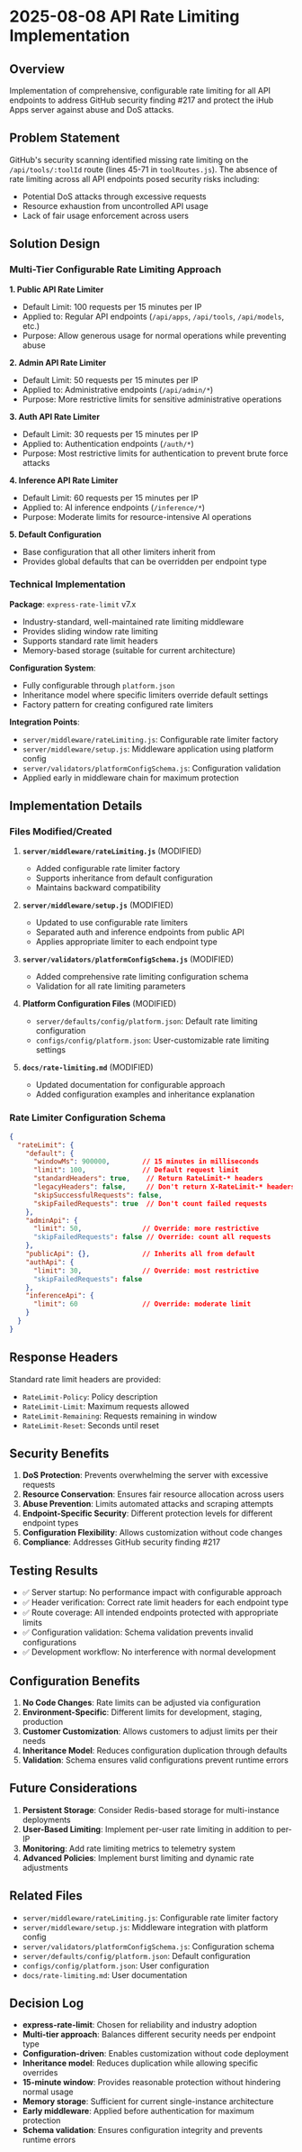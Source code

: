 # 2025-08-08 API Rate Limiting Implementation

## Overview

Implementation of comprehensive, configurable rate limiting for all API endpoints to address GitHub security finding #217 and protect the iHub Apps server against abuse and DoS attacks.

## Problem Statement

GitHub's security scanning identified missing rate limiting on the `/api/tools/:toolId` route (lines 45-71 in `toolRoutes.js`). The absence of rate limiting across all API endpoints posed security risks including:

- Potential DoS attacks through excessive requests
- Resource exhaustion from uncontrolled API usage
- Lack of fair usage enforcement across users

## Solution Design

### Multi-Tier Configurable Rate Limiting Approach

**1. Public API Rate Limiter**
- Default Limit: 100 requests per 15 minutes per IP
- Applied to: Regular API endpoints (`/api/apps`, `/api/tools`, `/api/models`, etc.)
- Purpose: Allow generous usage for normal operations while preventing abuse

**2. Admin API Rate Limiter**  
- Default Limit: 50 requests per 15 minutes per IP
- Applied to: Administrative endpoints (`/api/admin/*`)
- Purpose: More restrictive limits for sensitive administrative operations

**3. Auth API Rate Limiter**
- Default Limit: 30 requests per 15 minutes per IP
- Applied to: Authentication endpoints (`/auth/*`)
- Purpose: Most restrictive limits for authentication to prevent brute force attacks

**4. Inference API Rate Limiter**
- Default Limit: 60 requests per 15 minutes per IP  
- Applied to: AI inference endpoints (`/inference/*`)
- Purpose: Moderate limits for resource-intensive AI operations

**5. Default Configuration**
- Base configuration that all other limiters inherit from
- Provides global defaults that can be overridden per endpoint type

### Technical Implementation

**Package**: `express-rate-limit` v7.x
- Industry-standard, well-maintained rate limiting middleware
- Provides sliding window rate limiting
- Supports standard rate limit headers
- Memory-based storage (suitable for current architecture)

**Configuration System**:
- Fully configurable through `platform.json`
- Inheritance model where specific limiters override default settings
- Factory pattern for creating configured rate limiters

**Integration Points**:
- `server/middleware/rateLimiting.js`: Configurable rate limiter factory
- `server/middleware/setup.js`: Middleware application using platform config
- `server/validators/platformConfigSchema.js`: Configuration validation
- Applied early in middleware chain for maximum protection

## Implementation Details

### Files Modified/Created

1. **`server/middleware/rateLimiting.js`** (MODIFIED)
   - Added configurable rate limiter factory
   - Supports inheritance from default configuration
   - Maintains backward compatibility

2. **`server/middleware/setup.js`** (MODIFIED)
   - Updated to use configurable rate limiters
   - Separated auth and inference endpoints from public API
   - Applies appropriate limiter to each endpoint type

3. **`server/validators/platformConfigSchema.js`** (MODIFIED)
   - Added comprehensive rate limiting configuration schema
   - Validation for all rate limiting parameters

4. **Platform Configuration Files** (MODIFIED)
   - `server/defaults/config/platform.json`: Default rate limiting configuration
   - `configs/config/platform.json`: User-customizable rate limiting settings

5. **`docs/rate-limiting.md`** (MODIFIED)
   - Updated documentation for configurable approach
   - Added configuration examples and inheritance explanation

### Rate Limiter Configuration Schema

```json
{
  "rateLimit": {
    "default": {
      "windowMs": 900000,        // 15 minutes in milliseconds
      "limit": 100,              // Default request limit
      "standardHeaders": true,    // Return RateLimit-* headers
      "legacyHeaders": false,     // Don't return X-RateLimit-* headers
      "skipSuccessfulRequests": false,
      "skipFailedRequests": true  // Don't count failed requests
    },
    "adminApi": {
      "limit": 50,               // Override: more restrictive
      "skipFailedRequests": false // Override: count all requests
    },
    "publicApi": {},             // Inherits all from default
    "authApi": {
      "limit": 30,               // Override: most restrictive
      "skipFailedRequests": false
    },
    "inferenceApi": {
      "limit": 60                // Override: moderate limit
    }
  }
}
```

## Response Headers

Standard rate limit headers are provided:
- `RateLimit-Policy`: Policy description
- `RateLimit-Limit`: Maximum requests allowed
- `RateLimit-Remaining`: Requests remaining in window
- `RateLimit-Reset`: Seconds until reset

## Security Benefits

1. **DoS Protection**: Prevents overwhelming the server with excessive requests
2. **Resource Conservation**: Ensures fair resource allocation across users
3. **Abuse Prevention**: Limits automated attacks and scraping attempts
4. **Endpoint-Specific Security**: Different protection levels for different endpoint types
5. **Configuration Flexibility**: Allows customization without code changes
6. **Compliance**: Addresses GitHub security finding #217

## Testing Results

- ✅ Server startup: No performance impact with configurable approach
- ✅ Header verification: Correct rate limit headers for each endpoint type
- ✅ Route coverage: All intended endpoints protected with appropriate limits
- ✅ Configuration validation: Schema validation prevents invalid configurations
- ✅ Development workflow: No interference with normal development

## Configuration Benefits

1. **No Code Changes**: Rate limits can be adjusted via configuration
2. **Environment-Specific**: Different limits for development, staging, production
3. **Customer Customization**: Allows customers to adjust limits per their needs
4. **Inheritance Model**: Reduces configuration duplication through defaults
5. **Validation**: Schema ensures valid configurations prevent runtime errors

## Future Considerations

1. **Persistent Storage**: Consider Redis-based storage for multi-instance deployments
2. **User-Based Limiting**: Implement per-user rate limiting in addition to per-IP
3. **Monitoring**: Add rate limiting metrics to telemetry system
4. **Advanced Policies**: Implement burst limiting and dynamic rate adjustments

## Related Files

- `server/middleware/rateLimiting.js`: Configurable rate limiter factory
- `server/middleware/setup.js`: Middleware integration with platform config
- `server/validators/platformConfigSchema.js`: Configuration schema
- `server/defaults/config/platform.json`: Default configuration
- `configs/config/platform.json`: User configuration
- `docs/rate-limiting.md`: User documentation

## Decision Log

- **express-rate-limit**: Chosen for reliability and industry adoption
- **Multi-tier approach**: Balances different security needs per endpoint type
- **Configuration-driven**: Enables customization without code deployment
- **Inheritance model**: Reduces duplication while allowing specific overrides
- **15-minute window**: Provides reasonable protection without hindering normal usage
- **Memory storage**: Sufficient for current single-instance architecture
- **Early middleware**: Applied before authentication for maximum protection
- **Schema validation**: Ensures configuration integrity and prevents runtime errors